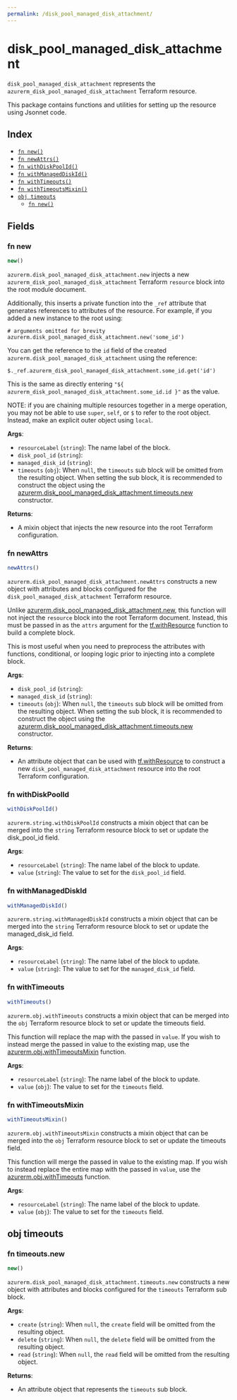 ```yaml
---
permalink: /disk_pool_managed_disk_attachment/
---
```


# disk_pool_managed_disk_attachment

`disk_pool_managed_disk_attachment` represents the `azurerm_disk_pool_managed_disk_attachment` Terraform resource.



This package contains functions and utilities for setting up the resource using Jsonnet code.


## Index

* [`fn new()`](#fn-new)
* [`fn newAttrs()`](#fn-newattrs)
* [`fn withDiskPoolId()`](#fn-withdiskpoolid)
* [`fn withManagedDiskId()`](#fn-withmanageddiskid)
* [`fn withTimeouts()`](#fn-withtimeouts)
* [`fn withTimeoutsMixin()`](#fn-withtimeoutsmixin)
* [`obj timeouts`](#obj-timeouts)
  * [`fn new()`](#fn-timeoutsnew)

## Fields

### fn new

```ts
new()
```


`azurerm.disk_pool_managed_disk_attachment.new` injects a new `azurerm_disk_pool_managed_disk_attachment` Terraform `resource`
block into the root module document.

Additionally, this inserts a private function into the `_ref` attribute that generates references to attributes of the
resource. For example, if you added a new instance to the root using:

    # arguments omitted for brevity
    azurerm.disk_pool_managed_disk_attachment.new('some_id')

You can get the reference to the `id` field of the created `azurerm.disk_pool_managed_disk_attachment` using the reference:

    $._ref.azurerm_disk_pool_managed_disk_attachment.some_id.get('id')

This is the same as directly entering `"${ azurerm_disk_pool_managed_disk_attachment.some_id.id }"` as the value.

NOTE: if you are chaining multiple resources together in a merge operation, you may not be able to use `super`, `self`,
or `$` to refer to the root object. Instead, make an explicit outer object using `local`.

**Args**:
  - `resourceLabel` (`string`): The name label of the block.
  - `disk_pool_id` (`string`): 
  - `managed_disk_id` (`string`): 
  - `timeouts` (`obj`):  When `null`, the `timeouts` sub block will be omitted from the resulting object. When setting the sub block, it is recommended to construct the object using the [azurerm.disk_pool_managed_disk_attachment.timeouts.new](#fn-timeoutsnew) constructor.

**Returns**:
- A mixin object that injects the new resource into the root Terraform configuration.


### fn newAttrs

```ts
newAttrs()
```


`azurerm.disk_pool_managed_disk_attachment.newAttrs` constructs a new object with attributes and blocks configured for the `disk_pool_managed_disk_attachment`
Terraform resource.

Unlike [azurerm.disk_pool_managed_disk_attachment.new](#fn-new), this function will not inject the `resource`
block into the root Terraform document. Instead, this must be passed in as the `attrs` argument for the
[tf.withResource](https://github.com/tf-libsonnet/core/tree/main/docs#fn-withresource) function to build a complete block.

This is most useful when you need to preprocess the attributes with functions, conditional, or looping logic prior to
injecting into a complete block.

**Args**:
  - `disk_pool_id` (`string`): 
  - `managed_disk_id` (`string`): 
  - `timeouts` (`obj`):  When `null`, the `timeouts` sub block will be omitted from the resulting object. When setting the sub block, it is recommended to construct the object using the [azurerm.disk_pool_managed_disk_attachment.timeouts.new](#fn-timeoutsnew) constructor.

**Returns**:
  - An attribute object that can be used with [tf.withResource](https://github.com/tf-libsonnet/core/tree/main/docs#fn-withresource) to construct a new `disk_pool_managed_disk_attachment` resource into the root Terraform configuration.


### fn withDiskPoolId

```ts
withDiskPoolId()
```

`azurerm.string.withDiskPoolId` constructs a mixin object that can be merged into the `string`
Terraform resource block to set or update the disk_pool_id field.



**Args**:
  - `resourceLabel` (`string`): The name label of the block to update.
  - `value` (`string`): The value to set for the `disk_pool_id` field.


### fn withManagedDiskId

```ts
withManagedDiskId()
```

`azurerm.string.withManagedDiskId` constructs a mixin object that can be merged into the `string`
Terraform resource block to set or update the managed_disk_id field.



**Args**:
  - `resourceLabel` (`string`): The name label of the block to update.
  - `value` (`string`): The value to set for the `managed_disk_id` field.


### fn withTimeouts

```ts
withTimeouts()
```

`azurerm.obj.withTimeouts` constructs a mixin object that can be merged into the `obj`
Terraform resource block to set or update the timeouts field.

This function will replace the map with the passed in `value`. If you wish to instead merge the
passed in value to the existing map, use the [azurerm.obj.withTimeoutsMixin](TODO) function.

**Args**:
  - `resourceLabel` (`string`): The name label of the block to update.
  - `value` (`obj`): The value to set for the `timeouts` field.


### fn withTimeoutsMixin

```ts
withTimeoutsMixin()
```

`azurerm.obj.withTimeoutsMixin` constructs a mixin object that can be merged into the `obj`
Terraform resource block to set or update the timeouts field.

This function will merge the passed in value to the existing map. If you wish
to instead replace the entire map with the passed in `value`, use the [azurerm.obj.withTimeouts](TODO)
function.


**Args**:
  - `resourceLabel` (`string`): The name label of the block to update.
  - `value` (`obj`): The value to set for the `timeouts` field.


## obj timeouts



### fn timeouts.new

```ts
new()
```


`azurerm.disk_pool_managed_disk_attachment.timeouts.new` constructs a new object with attributes and blocks configured for the `timeouts`
Terraform sub block.



**Args**:
  - `create` (`string`):  When `null`, the `create` field will be omitted from the resulting object.
  - `delete` (`string`):  When `null`, the `delete` field will be omitted from the resulting object.
  - `read` (`string`):  When `null`, the `read` field will be omitted from the resulting object.

**Returns**:
  - An attribute object that represents the `timeouts` sub block.
